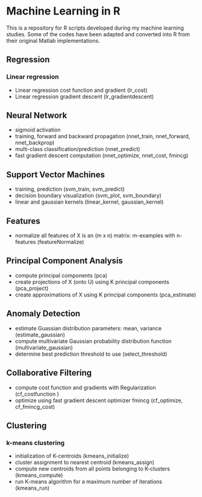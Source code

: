 # Machine Learning in R

This is a repository for R scripts developed during my machine learning studies. Some of the codes have been adapted and converted into R from their original Matlab implementations. 

## Regression ##

### Linear regression ###

- Linear regression cost function and gradient (lr_cost)
- Linear regression gradient descent (lr_gradientdescent)

## Neural Network ##

- sigmoid activation
- training, forward and backward propagation (nnet_train, nnet_forward, nnet_backprop)
- multi-class classification/prediction (nnet_predict)
- fast gradient descent computation (nnet_optimize, nnet_cost, fmincg)

## Support Vector Machines ##

- training, prediction (svm_train, svm_predict)
- decision boundary visualization (svm_plot, svm_boundary)
- linear and gaussian kernels (linear_kernel, gaussian_kernel)

## Features ##

- normalize all features of X is an (m x n) matrix: m-examples with n-features (featureNormalize)

## Principal Component Analysis ##

- compute principal components (pca)
- create projections of X (onto U) using K principal components (pca_project)
- create approximations of X using K principal components (pca_estimate)

## Anomaly Detection ##

- estimate Guassian distribution parameters: mean, variance (estimate_gaussian)
- compute multivariate Gaussian probability distribution function (multivariate_gaussian)
- determine best prediction threshold to use (select_threshold)

## Collaborative Filtering ##

- compute cost function and gradients with Regularization (cf_costfunction )
- optimize using fast gradient descent optimizer fmincg (cf_optimize, cf_fmincg_cost)

## Clustering ##

### k-means clustering ###

- initialization of K-centroids (kmeans_initialize)
- cluster assignment to nearest centroid (kmeans_assign)
- compute new centroids from all points belonging to K-clusters (kmeans_compute)
- run K-means algorithm for a maximum number of iterations (kmeans_run)
